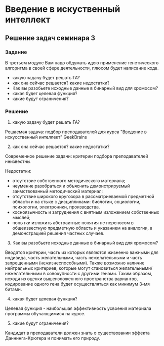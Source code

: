 # Введение в искуственный интеллект

## Решение задач семинара 3

### Задание

В третьем модуле Вам надо обдумать идею применение генетического алгоритма в своей сфере деятельности, плюсом будет написание кода.

- какую задачу будет решать ГА?
- как она сейчас решается? какие недостатки?
- Как вы разобьете исходные данные в бинарный вид для хромосом?
- какая будет целевая функция?
- какие будут ограничения?

### Решение

1. какую задачу будет решать ГА?

Решаемая задача: подбор преподавателей для курса "Введение в искусственный интеллект" GeekBrains
 
2. как она сейчас решается? какие недостатки?

Современное решение задачи: критерии подбора преподавателей неизвестны.

Недостатки:
- отсутствие собственного методического материала;
- неумение разобраться и объяснить демонстрируемый заимствованный методический материал;
- отсутствие широкого кругозора в рассматриеваемой предметной области и на стыке с дисциплинами: биологии, социологии, психологии, электроники, производства.
- косноязычность и затруднения с внятным изложением собственных мыслей;
- попытки изложить абстрактные понятия не переносом в общеизвестную предметную область и указанием на аналогии, а демонстрацией решения частных случаев.

3. Как вы разобьете исходные данные в бинарный вид для хромосом?

Вводятся критерии, часть из которых являются жизненно важными для индивида, часть желательными, часть нежелательными и часть запрещенными (нежизнеспособными).
Также возможно наличие нейтральных критериев, которые могут становиться желательными/нежелательными в совокупности с другими генами.
Таким образом, исходя из оценки вышеизложенного пространства вариантов, кодирование одного гена будет осуществляться как минимум 3-мя битами.

4. какая будет целевая функция?

Целевая функция - наибольшая эффективность усвоения материала программы обучающимися на курсе.

5. какие будут ограничения?

Кандидат в преподаватели должен знать о существовании эффекта Даннинга-Крюгера и понимать его природу.
